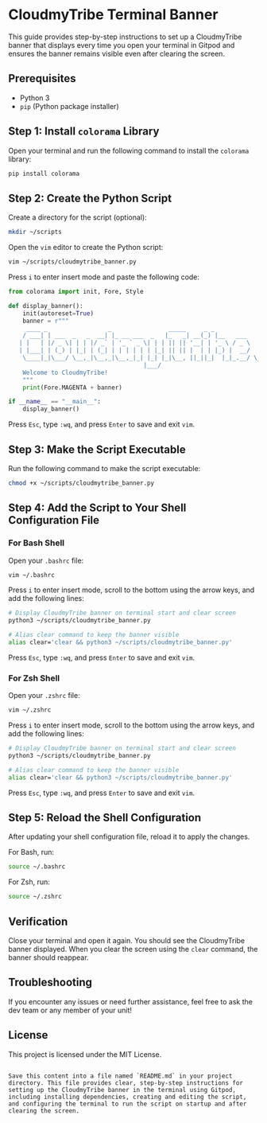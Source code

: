 
# CloudmyTribe Terminal Banner

This guide provides step-by-step instructions to set up a CloudmyTribe banner that displays every time you open your terminal in Gitpod and ensures the banner remains visible even after clearing the screen.

## Prerequisites

- Python 3
- `pip` (Python package installer)

## Step 1: Install `colorama` Library

Open your terminal and run the following command to install the `colorama` library:

```sh
pip install colorama
```

## Step 2: Create the Python Script

Create a directory for the script (optional):

```sh
mkdir ~/scripts
```

Open the `vim` editor to create the Python script:

```sh
vim ~/scripts/cloudmytribe_banner.py
```

Press `i` to enter insert mode and paste the following code:

```python
from colorama import init, Fore, Style

def display_banner():
    init(autoreset=True)
    banner = r"""
     ____ _                 _                _____     _ _          
    / ___| | ___  _   _  __| |_ __ ___  _   |_   _| __(_) |__   ___ 
   | |   | |/ _ \| | | |/ _` | '_ ` _ \| | | || || '__| | '_ \ / _ \
   | |___| | (_) | |_| | (_| | | | | | | |_| || || |  | | |_) |  __/
    \____|_|\___/ \__,_|\__,_|\__,_|_| |_| |_|\__, ||_||_|  |_|_.__/ \___|
                                      |___/                        
    Welcome to CloudmyTribe!
    """
    print(Fore.MAGENTA + banner)

if __name__ == "__main__":
    display_banner()
```

Press `Esc`, type `:wq`, and press `Enter` to save and exit `vim`.

## Step 3: Make the Script Executable

Run the following command to make the script executable:

```sh
chmod +x ~/scripts/cloudmytribe_banner.py
```

## Step 4: Add the Script to Your Shell Configuration File

### For Bash Shell

Open your `.bashrc` file:

```sh
vim ~/.bashrc
```

Press `i` to enter insert mode, scroll to the bottom using the arrow keys, and add the following lines:

```sh
# Display CloudmyTribe banner on terminal start and clear screen
python3 ~/scripts/cloudmytribe_banner.py

# Alias clear command to keep the banner visible
alias clear='clear && python3 ~/scripts/cloudmytribe_banner.py'
```

Press `Esc`, type `:wq`, and press `Enter` to save and exit `vim`.

### For Zsh Shell

Open your `.zshrc` file:

```sh
vim ~/.zshrc
```

Press `i` to enter insert mode, scroll to the bottom using the arrow keys, and add the following lines:

```sh
# Display CloudmyTribe banner on terminal start and clear screen
python3 ~/scripts/cloudmytribe_banner.py

# Alias clear command to keep the banner visible
alias clear='clear && python3 ~/scripts/cloudmytribe_banner.py'
```

Press `Esc`, type `:wq`, and press `Enter` to save and exit `vim`.

## Step 5: Reload the Shell Configuration

After updating your shell configuration file, reload it to apply the changes.

For Bash, run:

```sh
source ~/.bashrc
```

For Zsh, run:

```sh
source ~/.zshrc
```

## Verification

Close your terminal and open it again. You should see the CloudmyTribe banner displayed. When you clear the screen using the `clear` command, the banner should reappear.

## Troubleshooting

If you encounter any issues or need further assistance, feel free to ask the dev team or any member of your unit!

## License

This project is licensed under the MIT License.
```

Save this content into a file named `README.md` in your project directory. This file provides clear, step-by-step instructions for setting up the CloudmyTribe banner in the terminal using Gitpod, including installing dependencies, creating and editing the script, and configuring the terminal to run the script on startup and after clearing the screen.
